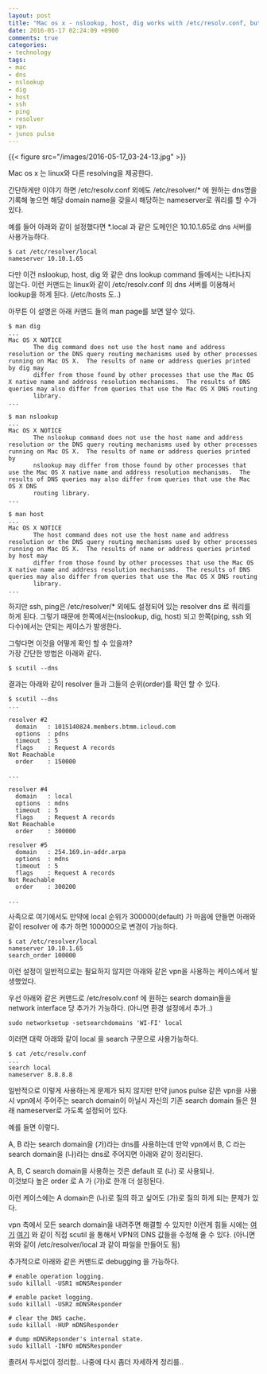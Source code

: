 ```yaml
---
layout: post
title: "Mac os x - nslookup, host, dig works with /etc/resolv.conf, but ping, ssh doesnt work"
date: 2016-05-17 02:24:09 +0900
comments: true
categories:
- technology
tags: 
- mac
- dns
- nslookup
- dig
- host
- ssh
- ping
- resolver
- vpn
- junos pulse
---
```


{{< figure src="/images/2016-05-17_03-24-13.jpg" >}}

Mac os x 는 linux와 다른 resolving을 제공한다.

간단하게만 이야기 하면 /etc/resolv.conf 외에도 /etc/resolver/* 에 원하는 dns명을 기록해 놓으면 해당 domain name을 갖을시 해당하는 nameserver로 쿼리를 할 수가 있다.

예를 들어 아래와 같이 설정했다면 *.local 과 같은 도메인은 10.10.1.65로 dns 서버를 사용가능하다.

```
$ cat /etc/resolver/local
nameserver 10.10.1.65
```

다만 이건 nslookup, host, dig 와 같은 dns lookup command 들에서는 나타나지 않는다. 이런 커맨드는 linux와 같이 /etc/resolv.conf 의 dns 서버를 이용해서 lookup을 하게 된다. (/etc/hosts 도..)

아무튼 이 설명은 아래 커맨드 들의 man page를 보면 알수 있다.

```
$ man dig
...
Mac OS X NOTICE
       The dig command does not use the host name and address resolution or the DNS query routing mechanisms used by other processes running on Mac OS X.  The results of name or address queries printed by dig may
       differ from those found by other processes that use the Mac OS X native name and address resolution mechanisms.  The results of DNS queries may also differ from queries that use the Mac OS X DNS routing
       library.
...
```

```
$ man nslookup
...
Mac OS X NOTICE
       The nslookup command does not use the host name and address resolution or the DNS query routing mechanisms used by other processes running on Mac OS X.  The results of name or address queries printed by
       nslookup may differ from those found by other processes that use the Mac OS X native name and address resolution mechanisms.  The results of DNS queries may also differ from queries that use the Mac OS X DNS
       routing library.
...
```

```
$ man host
...
Mac OS X NOTICE
       The host command does not use the host name and address resolution or the DNS query routing mechanisms used by other processes running on Mac OS X.  The results of name or address queries printed by host may
       differ from those found by other processes that use the Mac OS X native name and address resolution mechanisms.  The results of DNS queries may also differ from queries that use the Mac OS X DNS routing
       library.
...
```

하지만 ssh, ping은 /etc/resolver/* 외에도 설정되어 있는 resolver dns 로 쿼리를 하게 된다. 그렇기 때문에 한쪽에서는(nslookup, dig, host) 되고 한쪽(ping, ssh 외 다수)에서는 안되는 케이스가 발생한다.

그렇다면 이것을 어떻게 확인 할 수 있을까?    
가장 간단한 방법은 아래와 같다.

```
$ scutil --dns
```

결과는 아래와 같이 resolver 들과 그들의 순위(order)를 확인 할 수 있다.

```
$ scutil --dns
...

resolver #2
  domain   : 1015140824.members.btmm.icloud.com
  options  : pdns
  timeout  : 5
  flags    : Request A records
Not Reachable
  order    : 150000

...

resolver #4
  domain   : local
  options  : mdns
  timeout  : 5
  flags    : Request A records
Not Reachable
  order    : 300000

resolver #5
  domain   : 254.169.in-addr.arpa
  options  : mdns
  timeout  : 5
  flags    : Request A records
Not Reachable
  order    : 300200

...
```

사족으로 여기에서도 만약에 local 순위가 300000(default) 가 마음에 안들면 아래와 같이 resolver 에 추가 하면 100000으로 변경이 가능하다.

```
$ cat /etc/resolver/local
nameserver 10.10.1.65
search_order 100000
```

이런 설정이 일반적으로는 필요하지 않지만 아래와 같은 vpn을 사용하는 케이스에서 발생했었다.

우선 아래와 같은 커맨드로 /etc/resolv.conf 에 원하는 search domain들을 network interface 당 추가가 가능하다. (아니면 환경 설정에서 추가..)

```
sudo networksetup -setsearchdomains 'WI-FI' local
```

이러면 대략 아래와 같이 local 을 search 구문으로 사용가능하다.

```
$ cat /etc/resolv.conf
...
search local
nameserver 8.8.8.8
```

일반적으로 이렇게 사용하는게 문제가 되지 않지만 만약 junos pulse 같은 vpn을 사용시 vpn에서 주어주는 search domain이 아닐시 자신의 기존 search domain 들은 원래 nameserver로 가도록 설정되어 있다.

예를 들면 이렇다.

A, B 라는 search domain을 (가)라는 dns를 사용하는데
만약 vpn에서 B, C 라는 search domain을 (나)라는 dns로 주어지면
아래와 같이 정리된다.

A, B, C search domain을 사용하는 것은 default 로 (나) 로 사용되나.    
이것보다 높은 order 로 A 가 (가)로 한개 더 설정된다.

이런 케이스에는 A domain은 (나)로 질의 하고 싶어도 (가)로 질의 하게 되는 문제가 있다.

vpn 측에서 모든 search domain을 내려주면 해결할 수 있지만 이런게 힘들 시에는 [여기](https://gist.github.com/b4ldr/f9d6aab4837ae18d908f) [여기](http://diaryproducts.net/about/operating_systems/mac_os_x/overriding_dhcp_or_vpn_assigned_dns_servers_in_mac_os_x_leopard) 와 같이 직접 scutil 을 통해서 VPN의 DNS 값들을 수정해 줄 수 있다. (아니면 위와 같이 /etc/resolver/local 과 같이 파일을 만들어도 됨)

추가적으로 아래와 같은 커맨드로 debugging 을 가능하다.

```
# enable operation logging.
sudo killall -USR1 mDNSResponder

# enable packet logging.
sudo killall -USR2 mDNSResponder

# clear the DNS cache.
sudo killall -HUP mDNSResponder

# dump mDNSRepsonder's internal state.
sudo killall -INFO mDNSResponder
```

졸려서 두서없이 정리함..
나중에 다시 좀더 자세하게 정리를..

